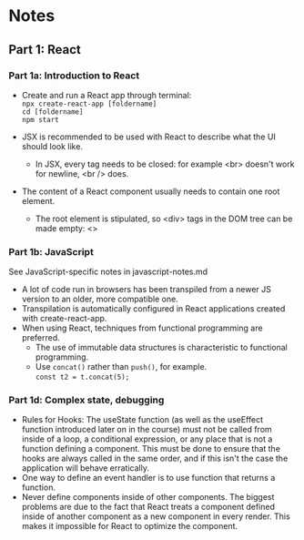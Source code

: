# Notes

## Part 1: React
### Part 1a: Introduction to React

- Create and run a React app through terminal:<br>
  `npx create-react-app [foldername]`<br>
  `cd [foldername]`<br>
  `npm start`

- JSX is recommended to be used with React to describe what the UI should look like.
  - In JSX, every tag needs to be closed: for example \<br> doesn't work for newline, \<br /> does.

- The content of a React component usually needs to contain one root element.
  - The root element is stipulated, so \<div> tags in the DOM tree can be made empty: <>



### Part 1b: JavaScript
See JavaScript-specific notes in javascript-notes.md

- A lot of code run in browsers has been transpiled from a newer JS version to an older, more compatible one.
- Transpilation is automatically configured in React applications created with create-react-app.
- When using React, techniques from functional programming are preferred.
  - The use of immutable data structures is characteristic to functional programming.
  - Use `concat()` rather than `push()`, for example.<br>
    `const t2 = t.concat(5);`



### Part 1d: Complex state, debugging

- Rules for Hooks: The useState function (as well as the useEffect function introduced later on in the course) must not be called from inside of a loop, a conditional expression, or any place that is not a function defining a component. This must be done to ensure that the hooks are always called in the same order, and if this isn't the case the application will behave erratically.
- One way to define an event handler is to use function that returns a function.
- Never define components inside of other components.  The biggest problems are due to the fact that React treats a component defined inside of another component as a new component in every render. This makes it impossible for React to optimize the component.
